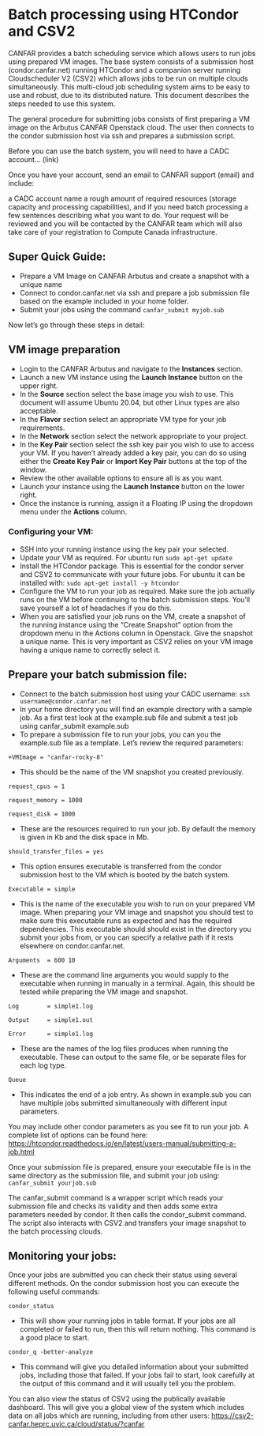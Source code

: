 # Batch processing using HTCondor and CSV2

CANFAR provides a batch scheduling service which allows users to run jobs using prepared VM images. The base system consists of a submission host (condor.canfar.net) running HTCondor and a companion server running Cloudscheduler V2 (CSV2) which allows jobs to be run on multiple clouds simultaneously.  This multi-cloud job scheduling system aims to be easy to use and robust, due to its distributed nature. This document describes the steps needed to use this system.

The general procedure for submitting jobs consists of first preparing a VM image on the Arbutus CANFAR Openstack cloud. The user then connects to the condor submission host via ssh and prepares a submission script.

Before you can use the batch system, you will need to have a CADC account… (link)

Once you have your account, send an email to CANFAR support (email) and include:

a CADC account name
a rough amount of required resources (storage capacity and processing capabilities), and if you need batch processing
a few sentences describing what you want to do.
Your request will be reviewed and you will be contacted by the CANFAR team which will also take care of your registration to Compute Canada infrastructure.

## Super Quick Guide:

- Prepare a VM Image on CANFAR Arbutus and create a snapshot with a unique name
- Connect to condor.canfar.net via ssh and prepare a job submission file based on the example included in your home folder.
- Submit your jobs using the command `canfar_submit myjob.sub`

Now let’s go through these steps in detail:


## VM image preparation

- Login to the CANFAR Arbutus and navigate to the __Instances__ section. 
- Launch a new VM instance using the __Launch Instance__ button on the upper right. 
- In the __Source__ section select the base image you wish to use. This document will assume Ubuntu 20.04, but other Linux types are also acceptable.
- In the __Flavor__ section select an appropriate VM type for your job requirements.
- In the __Network__ section select the network appropriate to your project.
- In the __Key Pair__ section select the ssh key pair you wish to use to access your VM. If you haven’t already added a key pair, you can do so using either the __Create Key Pair__ or __Import Key Pair__ buttons at the top of the window.
- Review the other available options to ensure all is as you want.
- Launch your instance using the __Launch Instance__ button on the lower right.
- Once the instance is running, assign it a Floating IP using the dropdown menu under the __Actions__ column.

### Configuring your VM:

- SSH into your running instance using the key pair your selected.
- Update your VM as required. For ubuntu run `sudo apt-get update`
- Install the HTCondor package. This is essential for the condor server and CSV2 to communicate with your future jobs. For ubuntu it can be installed with: `sudo apt-get install -y htcondor`
- Configure the VM to run your job as required. Make sure the job actually runs on the VM before continuing to the batch submission steps. You’ll save yourself a lot of headaches if you do this.
- When you are satisfied your job runs on the VM, create a snapshot of the running instance using the “Create Snapshot” option from the dropdown menu in the Actions column in Openstack. Give the snapshot a unique name. This is very important as CSV2 relies on your VM image having a unique name to correctly select it. 

## Prepare your batch submission file:

- Connect to the batch submission host using your CADC username: `ssh username@condor.canfar.net`
- In your home directory you will find an example directory with a sample job. As a first test look at the example.sub file and submit a test job using canfar_submit example.sub
- To prepare a submission file to run your jobs, you can you the example.sub file as a template. Let’s review the required parameters:

`+VMImage = "canfar-rocky-8"`
- This should be the name of the VM snapshot you created previously.

`request_cpus = 1`

`request_memory = 1000`

`request_disk = 1000`
- These are the resources required to run your job. By default the memory is given in Kb and the disk space in Mb.

`should_transfer_files = yes`
- This option ensures executable is transferred from the condor submission host to the VM which is booted by the batch system.

`Executable = simple`
- This is the name of the executable you wish to run on your prepared VM image. When preparing your VM image and snapshot you should test to make sure this executable runs as expected and has the required dependencies. This executable should should exist in the directory you submit your jobs from, or you can specify a relative path if it rests elsewhere on condor.canfar.net.

`Arguments  = 600 10`
- These are the command line arguments you would supply to the executable when running in manually in a terminal. Again, this should be tested while preparing the VM image and snapshot.

`Log        = simple1.log`

`Output     = simple1.out`

`Error      = simple1.log`
- These are the names of the log files produces when running the executable. These can output to the same file, or be separate files for each log type.

`Queue`
- This indicates the end of a job entry. As shown in example.sub you can have multiple jobs submitted simultaneously with different input parameters.

You may include other condor parameters as you see fit to run your job. A complete list of options can be found here: https://htcondor.readthedocs.io/en/latest/users-manual/submitting-a-job.html

Once your submission file is prepared, ensure your executable file is in the same directory as the submission file, and submit your job using:
`canfar_submit yourjob.sub`

The canfar_submit command is a wrapper script which reads your submission file and checks its validity and then adds some extra parameters needed by condor. It then calls the condor_submit command. The script also interacts with CSV2 and transfers your image snapshot to the batch processing clouds. 

## Monitoring your jobs:

Once your jobs are submitted you can check their status using several different methods. On the condor submission host you can execute the following useful commands:

`condor_status`
- This will show your running jobs in table format. If your jobs are all completed or failed to run, then this will return nothing. This command is a good place to start.

`condor_q -better-analyze`
- This command will give you detailed information about your submitted jobs, including those that failed. If your jobs fail to start, look carefully at the output of this command and it will usually tell you the problem.

You can also view the status of CSV2 using the publically available dashboard. This will give you a global view of the system which includes data on all jobs which are running, including from other users: https://csv2-canfar.heprc.uvic.ca/cloud/status/?canfar

